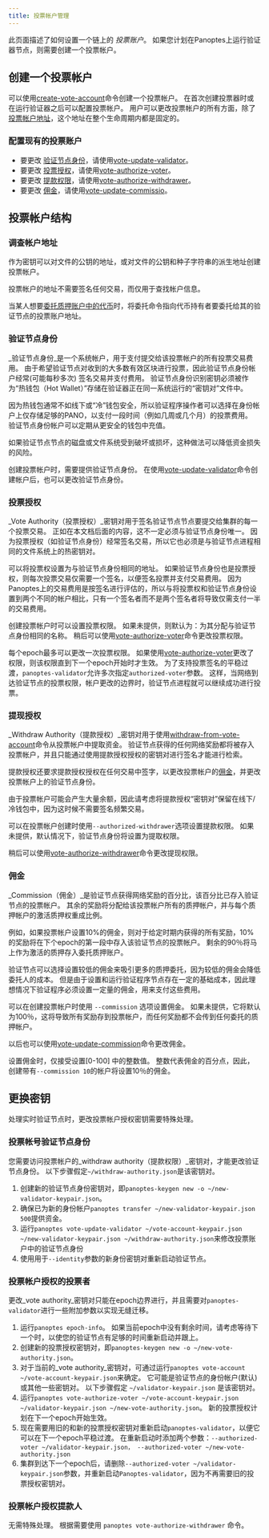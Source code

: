 ```yaml
---
title: 投票帐户管理
---
```


此页面描述了如何设置一个链上的 _投票账户_。  如果您计划在Panoptes上运行验证器节点，则需要创建一个投票帐户。

## 创建一个投票帐户
可以使用[create-vote-account](../cli/usage.md#panoptes-create-vote-account)命令创建一个投票帐户。 在首次创建投票器时或在运行验证器之后可以配置投票帐户。  用户可以更改投票帐户的所有方面，除了[投票帐户地址](#vote-account-address)，这个地址在整个生命周期内都是固定的。

### 配置现有的投票账户
 - 要更改 [验证节点身份](#validator-identity)，请使用[vote-update-validator](../cli/usage.md#panoptes-vote-update-validator)。
 - 要更改 [投票授权](#vote-authority)，请使用[vote-authorize-voter](../cli/usage.md#panoptes-vote-authorize-voter)。
 - 要更改 [提款权限](#withdraw-authority)，请使用[vote-authorize-withdrawer](../cli/usage.md#panoptes-vote-authorize-withdrawer)。
 - 要更改 [佣金](#commission)，请使用[vote-update-commissio](../cli/usage.md#panoptes-vote-update-commission)。

## 投票帐户结构

### 调查帐户地址
作为密钥可以对文件的公钥的地址，或对文件的公钥和种子字符串的派生地址创建投票帐户。

投票帐户的地址不需要签名任何交易，而仅用于查找帐户信息。

当某人想要[委托质押账户中的代币](../staking.md)时，将委托命令指向代币持有者要委托给其的验证节点的投票账户地址。

### 验证节点身份

_验证节点身份_是一个系统帐户，用于支付提交给该投票帐户的所有投票交易费用。 由于希望验证节点对收到的大多数有效区块进行投票，因此验证节点身份帐户经常(可能每秒多次) 签名交易并支付费用。  验证节点身份识别密钥必须被作为“热钱包（Hot Wallet）”存储在验证器正在同一系统运行的“密钥对”文件中。

因为热钱包通常不如线下或“冷”钱包安全，所以验证程序操作者可以选择在身份帐户上仅存储足够的PANO，以支付一段时间（例如几周或几个月）的投票费用。  验证节点身份帐户可以定期从更安全的钱包中充值。

如果验证节点节点的磁盘或文件系统受到破坏或损坏，这种做法可以降低资金损失的风险。

创建投票帐户时，需要提供验证节点身份。 在使用[vote-update-validator](../cli/usage.md#panoptes-vote-update-validator)命令创建帐户后，也可以更改验证节点身份。

### 投票授权

_Vote Authority（投票授权）_密钥对用于签名验证节点节点要提交给集群的每一个投票交易。  正如在本文档后面的内容，这不一定必须与验证节点身份唯一。  因为投票授权（如验证节点身份）经常签名交易，所以它也必须是与验证节点进程相同的文件系统上的热密钥对。

可以将投票权设置为与验证节点身份相同的地址。 如果验证节点身份也是投票授权，则每次投票交易仅需要一个签名，以便签名投票并支付交易费用。  因为Panoptes上的交易费用是按签名进行评估的，所以与将投票权和验证节点身份设置到两个不同的帐户相比，只有一个签名者而不是两个签名者将导致仅需支付一半的交易费用。

创建投票帐户时可以设置投票权限。  如果未提供，则默认为：为其分配与验证节点身份相同的名称。 稍后可以使用[vote-authorize-voter](../cli/usage.md#panoptes-vote-authorize-voter)命令更改投票权限。

每个epoch最多可以更改一次投票权限。  如果使用[vote-authorize-voter](../cli/usage.md#panoptes-vote-authorize-voter)更改了权限，则该权限直到下一个epoch开始时才生效。 为了支持投票签名的平稳过渡，`panoptes-validator`允许多次指定`authorized-voter`参数。  这样，当网络到达验证节点的投票权限，帐户更改的边界时，验证节点进程就可以继续成功进行投票。

### 提现授权

_Withdraw Authority（提款授权）_密钥对用于使用[withdraw-from-vote-account](../cli/usage.md#panoptes-withdraw-from-vote-account)命令从投票帐户中提取资金。  验证节点获得的任何网络奖励都将被存入投票帐户，并且只能通过使用提款授权授权的密钥对进行签名才能进行检索。

提款授权还要求提款授权授权在任何交易中签字，以更改投票帐户的[佣金](#commission)，并更改投票帐户上的验证节点身份。

由于投票帐户可能会产生大量余额，因此请考虑将提款授权“密钥对”保留在线下/冷钱包中，因为这时候不需要签名频繁交易。

可以在投票帐户创建时使用`--authorized-withdrawer`选项设置提款权限。  如果未提供，默认情况下，验证节点身份将设置为提取权限。

稍后可以使用[vote-authorize-withdrawer](../cli/usage.md#panoptes-vote-authorize-withdrawer)命令更改提现权限。

### 佣金

_Commission（佣金）_是验证节点获得网络奖励的百分比，该百分比已存入验证节点的投票帐户。  其余的奖励将分配给该投票帐户所有的质押帐户，并与每个质押帐户的激活质押权重成比例。

例如，如果投票帐户设置10%的佣金，则对于给定时期内获得的所有奖励，10%的奖励将在下个epoch的第一段中存入该验证节点的投票帐户。 剩余的90％将马上作为激活的质押存入委托质押账户。

验证节点可以选择设置较低的佣金来吸引更多的质押委托，因为较低的佣金会降低委托人的成本。  但是由于设置和运行验证程序节点存在一定的基础成本，因此理想情况下验证程序必须设置一定量的佣金，用来支付这些费用。

可以在创建投票帐户时使用 `--commission` 选项设置佣金。 如果未提供，它将默认为100％，这将导致所有奖励存到投票帐户，而任何奖励都不会传到任何委托的质押帐户。

以后也可以使用[vote-update-commission](../cli/usage.md#panoptes-vote-update-commission)命令更改佣金。

设置佣金时，仅接受设置[0-100] 中的整数值。 整数代表佣金的百分点，因此，创建带有`--commission 10`的帐户将设置10％的佣金。

## 更换密钥
处理实时验证节点时，更改投票帐户授权密钥需要特殊处理。

### 投票帐号验证节点身份

您需要访问投票帐户的_withdraw authority（提款权限）_密钥对，才能更改验证节点身份。  以下步骤假定`~/withdraw-authority.json`是该密钥对。

1. 创建新的验证节点身份密钥对，即`panoptes-keygen new -o ~/new-validator-keypair.json`。
2. 确保已为新的身份帐户`panoptes transfer ~/new-validator-keypair.json 500`提供资金。
3. 运行`panoptes vote-update-validator ~/vote-account-keypair.json ~/new-validator-keypair.json ~/withdraw-authority.json`来修改投票账户中的验证节点身份
4. 使用用于`--identity`参数的新身份密钥对重新启动验证节点。

### 投票帐户授权的投票者
更改_vote authority_密钥对只能在epoch边界进行，并且需要对`panoptes-validator`进行一些附加参数以实现无缝迁移。

1. 运行`panoptes epoch-info`。  如果当前epoch中没有剩余时间，请考虑等待下一个时，以使您的验证节点有足够的时间重新启动并跟上。
2. 创建新的投票授权密钥对，即`panoptes-keygen new -o ~/new-vote-authority.json`。
3. 对于当前的_vote authority_密钥对，可通过运行`panoptes vote-account ~/vote-account-keypair.json`来确定。  它可能是验证节点的身份帐户(默认) 或其他一些密钥对。  以下步骤假定 `~/validator-keypair.json` 是该密钥对。
4. 运行`panoptes vote-authorize-voter ~/vote-account-keypair.json ~/validator-keypair.json ~/new-vote-authority.json`。 新的投票授权计划在下一个epoch开始生效。
5. 现在需要用旧的和新的投票授权密钥对重新启动`panoptes-validator`，以便它可以在下一个epoch平稳过渡。 在重新启动时添加两个参数：`--authorized-voter ~/validator-keypair.json，
--authorized-voter ~/new-vote-authority.json`
6. 集群到达下一个epoch后，请删除`--authorized-voter ~/validator-keypair.json`参数，并重新启动`Panoptes-validator`，因为不再需要旧的投票授权密钥对。


### 投票帐户授权提款人
无需特殊处理。  根据需要使用 `panoptes vote-authorize-withdrawer` 命令。
